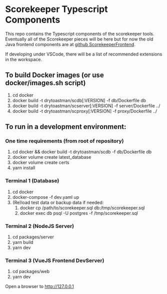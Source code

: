 # Scorekeeper Typescript Components

This repo contains the Typescript components of the scorekeeper tools.  Eventually all of the Scorekeeper pieces will be here but for now the old Java frontend components are at [github ScorekeeperFrontend](https://github.com/drytoastman/scorekeeperfrontend).

If developing under VSCode, there will be a list of recommended extensions in the workspace.

## To build Docker images (or use docker/images.sh script)

 1. cd docker
 2. docker build -t drytoastman/scdb[:VERSION]     -f db/Dockerfile     db
 3. docker build -t drytoastman/scserver[:VERSION] -f server/Dockerfile ../
 4. docker build -t drytoastman/scproxy[:VERSION]  -f proxy/Dockerfile  ../

## To run in a development environment:

### One time requirements (from root of repository)
 1. cd docker && docker build -t drytoastman/scdb -f db/Dockerfile db
 2. docker volume create latest_database
 3. docker volume create certs
 4. yarn install

### Terminal 1 (Database)
 1. cd docker
 2. docker-compose -f dev.yaml up
 3. (Re)load test data or backup data if needed:
    1. docker cp /path/to/scorekeeper.sql db:/tmp/scorekeeper.sql
    2. docker exec db psql -U postgres -f /tmp/scorekeeper.sql

### Terminal 2 (NodeJS Server)
 1. cd packages/server
 2. yarn build
 3. yarn dev

### Terminal 3 (VueJS Frontend DevServer)
 1. cd packages/web
 2. yarn dev

Open a browser to http://127.0.0.1
